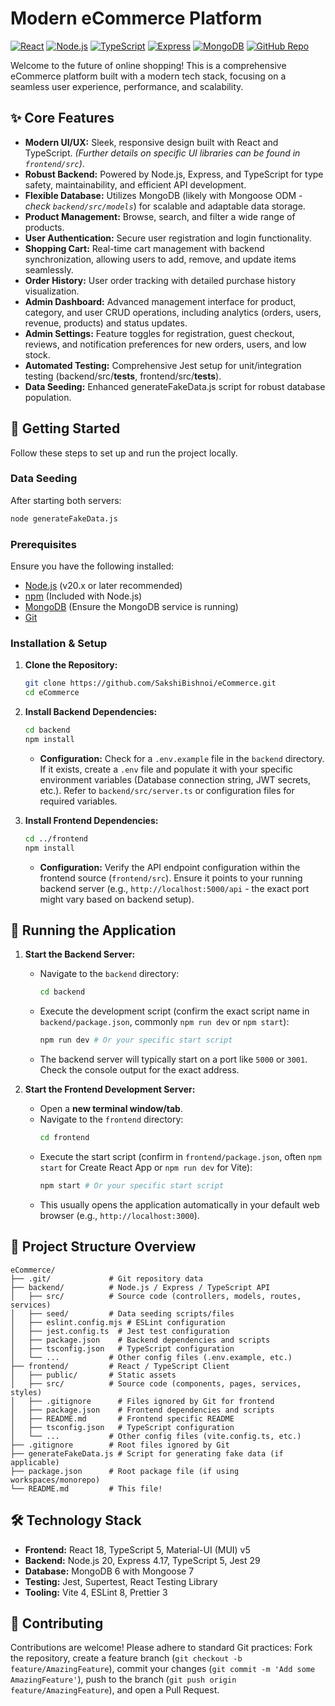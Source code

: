 # Modern eCommerce Platform

[![React](https://img.shields.io/badge/React-^18.0.0-blue?logo=react)](https://reactjs.org/) [![Node.js](https://img.shields.io/badge/Node.js-^20.0.0-green?logo=nodedotjs)](https://nodejs.org/) [![TypeScript](https://img.shields.io/badge/TypeScript-^5.0.0-blue?logo=typescript)](https://www.typescriptlang.org/) [![Express](https://img.shields.io/badge/Express-^4.17.0-lightgrey?logo=express)](https://expressjs.com/) [![MongoDB](https://img.shields.io/badge/MongoDB-^6.0.0-green?logo=mongodb)](https://www.mongodb.com/)
[![GitHub Repo](https://img.shields.io/badge/GitHub-Repo-blue?logo=github)](https://github.com/SakshiBishnoi/eCommerce)

Welcome to the future of online shopping! This is a comprehensive eCommerce platform built with a modern tech stack, focusing on a seamless user experience, performance, and scalability.

## ✨ Core Features

*   **Modern UI/UX:** Sleek, responsive design built with React and TypeScript. *(Further details on specific UI libraries can be found in `frontend/src`)*.
*   **Robust Backend:** Powered by Node.js, Express, and TypeScript for type safety, maintainability, and efficient API development.
*   **Flexible Database:** Utilizes MongoDB (likely with Mongoose ODM - *check `backend/src/models`*) for scalable and adaptable data storage.
*   **Product Management:** Browse, search, and filter a wide range of products.
*   **User Authentication:** Secure user registration and login functionality.
*   **Shopping Cart:** Real-time cart management with backend synchronization, allowing users to add, remove, and update items seamlessly.
*   **Order History:** User order tracking with detailed purchase history visualization.
*   **Admin Dashboard:** Advanced management interface for product, category, and user CRUD operations, including analytics (orders, users, revenue, products) and status updates.
*   **Admin Settings:** Feature toggles for registration, guest checkout, reviews, and notification preferences for new orders, users, and low stock.
*   **Automated Testing:** Comprehensive Jest setup for unit/integration testing (backend/src/__tests__, frontend/src/__tests__).
*   **Data Seeding:** Enhanced generateFakeData.js script for robust database population.

## 🚀 Getting Started

Follow these steps to set up and run the project locally.

### Data Seeding
After starting both servers:
```bash
node generateFakeData.js
```

### Prerequisites

Ensure you have the following installed:

*   [Node.js](https://nodejs.org/) (v20.x or later recommended)
*   [npm](https://www.npmjs.com/) (Included with Node.js)
*   [MongoDB](https://www.mongodb.com/try/download/community) (Ensure the MongoDB service is running)
*   [Git](https://git-scm.com/)

### Installation & Setup

1.  **Clone the Repository:**
    ```bash
    git clone https://github.com/SakshiBishnoi/eCommerce.git
    cd eCommerce
    ```

2.  **Install Backend Dependencies:**
    ```bash
    cd backend
    npm install
    ```
    *   **Configuration:** Check for a `.env.example` file in the `backend` directory. If it exists, create a `.env` file and populate it with your specific environment variables (Database connection string, JWT secrets, etc.). Refer to `backend/src/server.ts` or configuration files for required variables.

3.  **Install Frontend Dependencies:**
    ```bash
    cd ../frontend
    npm install
    ```
    *   **Configuration:** Verify the API endpoint configuration within the frontend source (`frontend/src`). Ensure it points to your running backend server (e.g., `http://localhost:5000/api` - the exact port might vary based on backend setup).

## 🏃 Running the Application

1.  **Start the Backend Server:**
    *   Navigate to the `backend` directory:
        ```bash
        cd backend
        ```
    *   Execute the development script (confirm the exact script name in `backend/package.json`, commonly `npm run dev` or `npm start`):
        ```bash
        npm run dev # Or your specific start script
        ```
    *   The backend server will typically start on a port like `5000` or `3001`. Check the console output for the exact address.

2.  **Start the Frontend Development Server:**
    *   Open a **new terminal window/tab**.
    *   Navigate to the `frontend` directory:
        ```bash
        cd frontend
        ```
    *   Execute the start script (confirm in `frontend/package.json`, often `npm start` for Create React App or `npm run dev` for Vite):
        ```bash
        npm start # Or your specific start script
        ```
    *   This usually opens the application automatically in your default web browser (e.g., `http://localhost:3000`).

## 📂 Project Structure Overview

```
eCommerce/
├── .git/             # Git repository data
├── backend/          # Node.js / Express / TypeScript API
│   ├── src/          # Source code (controllers, models, routes, services)
│   ├── seed/         # Data seeding scripts/files
│   ├── eslint.config.mjs # ESLint configuration
│   ├── jest.config.ts  # Jest test configuration
│   ├── package.json    # Backend dependencies and scripts
│   ├── tsconfig.json   # TypeScript configuration
│   └── ...           # Other config files (.env.example, etc.)
├── frontend/         # React / TypeScript Client
│   ├── public/       # Static assets
│   ├── src/          # Source code (components, pages, services, styles)
│   ├── .gitignore      # Files ignored by Git for frontend
│   ├── package.json    # Frontend dependencies and scripts
│   ├── README.md       # Frontend specific README
│   ├── tsconfig.json   # TypeScript configuration
│   └── ...           # Other config files (vite.config.ts, etc.)
├── .gitignore        # Root files ignored by Git
├── generateFakeData.js # Script for generating fake data (if applicable)
├── package.json      # Root package file (if using workspaces/monorepo)
└── README.md         # This file!
```

## 🛠️ Technology Stack

*   **Frontend:** React 18, TypeScript 5, Material-UI (MUI) v5
*   **Backend:** Node.js 20, Express 4.17, TypeScript 5, Jest 29
*   **Database:** MongoDB 6 with Mongoose 7
*   **Testing:** Jest, Supertest, React Testing Library
*   **Tooling:** Vite 4, ESLint 8, Prettier 3

## 🤝 Contributing

Contributions are welcome! Please adhere to standard Git practices: Fork the repository, create a feature branch (`git checkout -b feature/AmazingFeature`), commit your changes (`git commit -m 'Add some AmazingFeature'`), push to the branch (`git push origin feature/AmazingFeature`), and open a Pull Request.